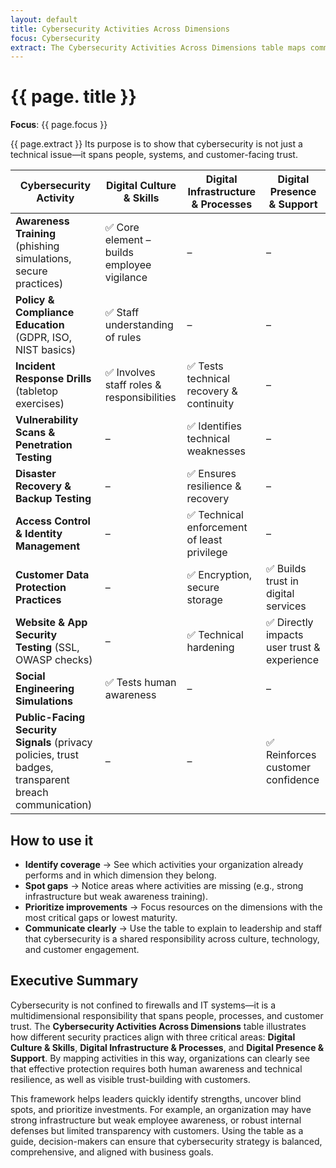 ```yaml
---
layout: default
title: Cybersecurity Activities Across Dimensions
focus: Cybersecurity
extract: The Cybersecurity Activities Across Dimensions table maps common security practices to three organizational dimensions, Digital Culture & Skills, Digital Infrastructure & Processes, and Digital Presence & Support. 
---
```


# {{ page. title }}

**Focus**: {{ page.focus }}

{{ page.extract }} 
Its purpose is to show that cybersecurity is not just a technical issue—it spans people, systems, and customer-facing trust.  

| Cybersecurity Activity | Digital Culture & Skills | Digital Infrastructure & Processes | Digital Presence & Support |
| ------------- | ------------- | ------------- | ------------- |
| **Awareness Training** (phishing simulations, secure practices) | ✅ Core element – builds employee vigilance | – | – |
| **Policy & Compliance Education** (GDPR, ISO, NIST basics) | ✅ Staff understanding of rules | – | – |
| **Incident Response Drills** (tabletop exercises) | ✅ Involves staff roles & responsibilities | ✅ Tests technical recovery & continuity | – |
| **Vulnerability Scans & Penetration Testing** | – | ✅ Identifies technical weaknesses | – |
| **Disaster Recovery & Backup Testing** | – | ✅ Ensures resilience & recovery | – |
| **Access Control & Identity Management** | – | ✅ Technical enforcement of least privilege | – |
| **Customer Data Protection Practices** | – | ✅ Encryption, secure storage | ✅ Builds trust in digital services |
| **Website & App Security Testing** (SSL, OWASP checks) | – | ✅ Technical hardening | ✅ Directly impacts user trust & experience |
| **Social Engineering Simulations** | ✅ Tests human awareness | – | – |
| **Public-Facing Security Signals** (privacy policies, trust badges, transparent breach communication) | – | – | ✅ Reinforces customer confidence |

## How to use it
- **Identify coverage** → See which activities your organization already performs and in which dimension they belong.  
- **Spot gaps** → Notice areas where activities are missing (e.g., strong infrastructure but weak awareness training).  
- **Prioritize improvements** → Focus resources on the dimensions with the most critical gaps or lowest maturity.  
- **Communicate clearly** → Use the table to explain to leadership and staff that cybersecurity is a shared responsibility across culture, technology, and customer engagement.  

## Executive Summary  
Cybersecurity is not confined to firewalls and IT systems—it is a multidimensional responsibility that spans people, processes, and customer trust. The **Cybersecurity Activities Across Dimensions** table illustrates how different security practices align with three critical areas: **Digital Culture & Skills**, **Digital Infrastructure & Processes**, and **Digital Presence & Support**. By mapping activities in this way, organizations can clearly see that effective protection requires both human awareness and technical resilience, as well as visible trust-building with customers.  

This framework helps leaders quickly identify strengths, uncover blind spots, and prioritize investments. For example, an organization may have strong infrastructure but weak employee awareness, or robust internal defenses but limited transparency with customers. Using the table as a guide, decision-makers can ensure that cybersecurity strategy is balanced, comprehensive, and aligned with business goals.  
